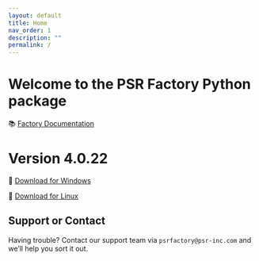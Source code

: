 ```yaml
---
layout: default
title: Home
nav_order: 1
description: ""
permalink: /
---
```


# Welcome to the PSR Factory Python package


📚 [Factory Documentation](https://docs.psr-inc.com/factory/)

# Version 4.0.22

🔗 [Download for Windows](https://www.psr-inc.com/app/link/?t=d&f=factory_python-4.0.22-windows-x64-9392bcb-release.zip)

🔗 [Download for Linux](https://www.psr-inc.com/app/link/?t=d&f=factory_python-4.0.22-linux-x64-d611670-release.zip)


## Support or Contact

Having trouble? Contact our support team via `psrfactory@psr-inc.com` and we’ll help you sort it out.
